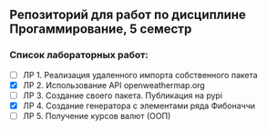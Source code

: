 ## Репозиторий для работ по дисциплине Прогаммирование, 5 семестр

### Список лабораторных работ:
- [ ] ЛР 1. Реализация удаленного импорта собственного пакета
- [x] ЛР 2. Использование API openweathermap.org
- [ ] ЛР 3. Создание своего пакета. Публикация на pypi
- [x] ЛР 4. Создание генератора с элементами ряда Фибоначчи
- [ ] ЛР 5. Получение курсов валют (ООП)
